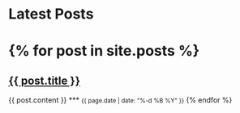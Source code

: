 ---
---

<h1>Latest Posts<h1>

{% for post in site.posts %}
  <h2><a href="{{ post.url }}">{{ post.title }}</a></h2>
{{ post.content }}
***
<small>{{ page.date | date: "%-d %B %Y" }}</small>
{% endfor %}

